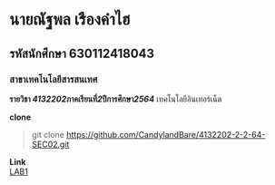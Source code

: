# นายณัฐพล เรืองคำไฮ  
## รหัสนักศึกษา 630112418043  
### สาขาเทคโนโลยีสารสนเทศ  

**รายวิชา *4132202*ภาคเรียนที่*2*ปีการศึกษา*2564***
เทคโนโลยีอินเทอร์เน็ต  

**clone**
> git clone https://github.com/CandylandBare/4132202-2-2-64-SEC02.git  

**Link**  
[LAB1](https://github.com/CandylandBare/4132202-2-2-64-SEC02/tree/main/LAB1)  
